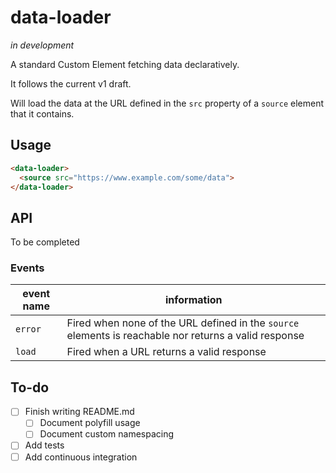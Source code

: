 data-loader
===========

_in development_

A standard Custom Element fetching data declaratively.

It follows the current v1 draft.

Will load the data at the URL defined in the `src` property of a
`source` element that it contains.

## Usage

```html
<data-loader>
  <source src="https://www.example.com/some/data">
</data-loader>
```

## API

To be completed

### Events

|event name|information|
|----------|-----------|
|`error`|Fired when none of the URL defined in the `source` elements is reachable nor returns a valid response|
|`load`|Fired when a URL returns a valid response|


## To-do

 - [ ] Finish writing README.md
    - [ ] Document polyfill usage
    - [ ] Document custom namespacing
 - [ ] Add tests
 - [ ] Add continuous integration
